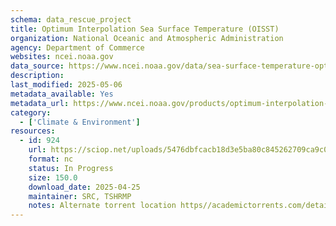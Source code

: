 ```yaml
---
schema: data_rescue_project 
title: Optimum Interpolation Sea Surface Temperature (OISST)
organization: National Oceanic and Atmospheric Administration
agency: Department of Commerce
websites: ncei.noaa.gov
data_source: https://www.ncei.noaa.gov/data/sea-surface-temperature-optimum-interpolation/
description: 
last_modified: 2025-05-06
metadata_available: Yes
metadata_url: https://www.ncei.noaa.gov/products/optimum-interpolation-sst
category:
  - ['Climate & Environment'] 
resources:
  - id: 924
    url: https://sciop.net/uploads/5476dbfcacb18d3e5ba80c845262709ca9c06f0d
    format: nc
    status: In Progress
    size: 150.0
    download_date: 2025-04-25
    maintainer: SRC, TSHRMP
    notes: Alternate torrent location https//academictorrents.com/details/5476dbfcacb18d3e5ba80c845262709ca9c06f0d
---
```


